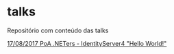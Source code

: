 # talks
Repositório com conteúdo das talks

[17/08/2017 PoA .NETers - IdentityServer4 "Hello World!"](meetup/)

